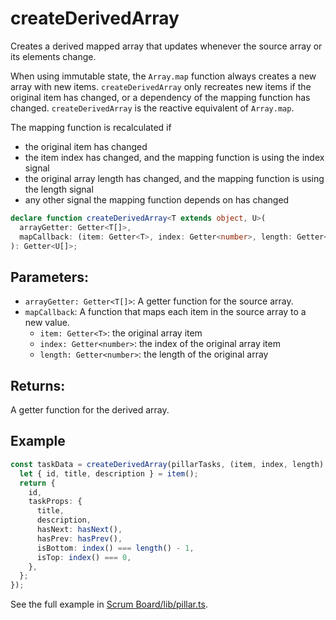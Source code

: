 # createDerivedArray

Creates a derived mapped array that updates whenever the source array or its elements change.

When using immutable state, the `Array.map` function always creates a new array with new items.
`createDerivedArray` only recreates new items if the original item has changed, or a dependency of the mapping function
has changed. `createDerivedArray` is the reactive equivalent of `Array.map`.

The mapping function is recalculated if

- the original item has changed
- the item index has changed, and the mapping function is using the index signal
- the original array length has changed, and the mapping function is using the length signal
- any other signal the mapping function depends on has changed

```typescript
declare function createDerivedArray<T extends object, U>(
  arrayGetter: Getter<T[]>,
  mapCallback: (item: Getter<T>, index: Getter<number>, length: Getter<number>) => U,
): Getter<U[]>;
```

## Parameters:

- `arrayGetter: Getter<T[]>`: A getter function for the source array.
- `mapCallback`: A function that maps each item in the source array to a new value.
  - `item: Getter<T>`: the original array item
  - `index: Getter<number>`: the index of the original array item
  - `length: Getter<number>`: the length of the original array

## Returns:

A getter function for the derived array.

## Example

```typescript
const taskData = createDerivedArray(pillarTasks, (item, index, length) => {
  let { id, title, description } = item();
  return {
    id,
    taskProps: {
      title,
      description,
      hasNext: hasNext(),
      hasPrev: hasPrev(),
      isBottom: index() === length() - 1,
      isTop: index() === 0,
    },
  };
});
```

See the full example in [Scrum Board/lib/pillar.ts](../../../../examples/jay/scrum-board/lib/pillar.ts).
